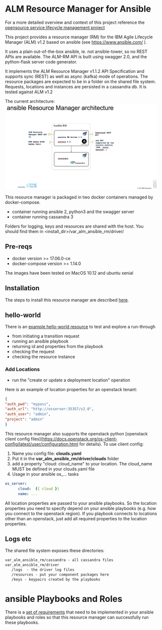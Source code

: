 # ALM Resource Manager for Ansible
For a more detailed overview and context of this project reference the [opensource service lifecycle management project]( https://github.com/IBM/open-source-service-lifecycle-mgmt/blob/master/README.md)

This project provides a resource manager (RM) for the IBM Agile Lifecycle Manager (ALM) v1.2 based on ansible (see https://www.ansible.com/ ).

It uses a plain out-of-the-box ansible, ie. not ansible-tower, so no REST APIs are available.
The ALM-RM API is built using swagger 2.0, and the python-flask server code generator.

It implements the ALM Resource Manager v1.1.2 API Specification and supports sync (REST) as well as async (kafka) mode of operations.
The resource packages are expected to be in a folder on the shared file system.
Requests, locations and instances are persisted in a cassandra db.
It is tested against ALM v1.2

The current architecture:
![ansible resource manager architecture](docs/ansibleRM.png)

This resource manager is packaged in two docker containers managed by docker-compose.
- container running ansible 2, python3 and the swagger server
- container running cassandra 3

Folders for logging, keys and resources are shared with the host.
You should find them in <install_dir>/var_alm_ansible_rm/driver/

## Pre-reqs
- docker version >= 17.06.0-ce
- docker-compose version >= 1.14.0

The images have been tested on MacOS 10.12 and ubuntu xenial

## Installation
The steps to install this resource manager are described [here](docs/installation.md).

## hello-world
There is an [example hello-world resource](docs/hello-world.md) to test and explore a run-through
* from initiating a transition request
* running an ansible playbook
* returning id and properties from the playbook
* checking the request
* checking the resource instance


### Add Locations
- run the "create or update a deployment location" operation

Here is an example of location properties for an openstack tenant:  

```json
{
"auth_pwd": "mypass",
"auth_url": "http://osserver:35357/v2.0",
"auth_user": "admin",
"project": "admin"
}
```

This resource manager also supports the openstack python [openstack client config files](https://docs.openstack.org/os-client-config/latest/user/configuration.html for details).
To use client config:
1. Name you config file: **clouds.yaml**
2. Put it in the **var_alm_ansible_rm/driver/clouds** folder
3. add a property "cloud: cloud_name" to your location. The cloud_name MUST be defined in your clouds.yaml file
4. Usage in your ansible os_... tasks
```yaml
os_server:
      cloud:  {{ cloud }}
      name: ...
```

All location properties are passed to your ansible playbooks.
So the location properties you need to specify depend on your ansible playbooks (e.g. how you connect to the openstack region). If you playbook connects to locations other than an openstack, just add all required properties to the location properties.


## Logs etc
The shared file system exposes these directories:
```
var_alm_ansible_rm/cassandra - all cassandra files
var_alm_ansible_rm/driver
   /logs  - the driver log files
   /resources - put your component packages here
   /keys - keypairs created by the playbooks
```

# ansible Playbooks and Roles
There is a [set of requirements](docs/ansible-requirements.md) that need to be implemented in your ansible playbooks and roles so that this resource manager can successfully run these playbooks.
